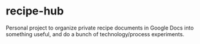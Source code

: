 # recipe-hub
Personal project to organize private recipe documents in Google Docs into something useful, and do a bunch of technology/process experiments.
